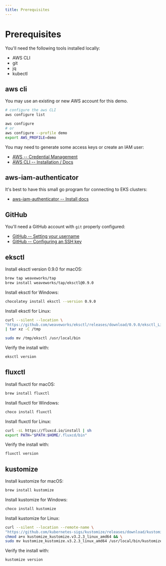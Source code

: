 ```yaml
---
title: Prerequisites
---
```


# Prerequisites

You'll need the following tools installed locally:
* AWS CLI
* git
* jq
* kubectl

## aws cli

You may use an existing or new AWS account for this demo.
```sh
# configure the aws CLI
aws configure list

aws configure
# or
aws configure --profile demo
export AWS_PROFILE=demo
```
You may need to generate some access keys or create an IAM user:
- [AWS -- Credential Management](https://console.aws.amazon.com/iam/home#/security_credentials)
- [AWS CLI -- Installation / Docs](https://docs.aws.amazon.com/cli/latest/userguide/cli-chap-install.html)

## aws-iam-authenticator

It's best to have this small go program for connecting to EKS clusters:
- [aws-iam-authenticator -- Install docs](https://docs.aws.amazon.com/eks/latest/userguide/install-aws-iam-authenticator.html)

## GitHub

You'll need a GitHub account with `git` properly configured:
- [GitHub -- Setting your username](https://help.github.com/en/github/using-git/setting-your-username-in-git)
- [GitHub -- Configuring an SSH key](https://help.github.com/en/github/authenticating-to-github/generating-a-new-ssh-key-and-adding-it-to-the-ssh-agent)

## eksctl

Install eksctl version 0.9.0 for macOS:

```sh
brew tap weaveworks/tap
brew install weaveworks/tap/eksctl@0.9.0
```

Install eksctl for Windows:

```sh
chocolatey install eksctl --version 0.9.0
```

Install eksctl for Linux:

```sh
curl --silent --location \
"https://github.com/weaveworks/eksctl/releases/download/0.9.0/eksctl_Linux_amd64.tar.gz" \
| tar xz -C /tmp

sudo mv /tmp/eksctl /usr/local/bin
```

Verify the install with:

```sh
eksctl version
```

## fluxctl

Install fluxctl for macOS:

```sh
brew install fluxctl
```

Install fluxctl for Windows:

```sh
choco install fluxctl
```

Install fluxctl for Linux:

```sh
curl -sL https://fluxcd.io/install | sh
export PATH="$PATH:$HOME/.fluxcd/bin"
```

Verify the install with:

```sh
fluxctl version
```

## kustomize

Install kustomize for macOS:

```sh
brew install kustomize
```

Install kustomize for Windows:

```sh
choco install kustomize
```

Install kustomize for Linux:

```sh
curl --silent --location --remote-name \
"https://github.com/kubernetes-sigs/kustomize/releases/download/kustomize/v3.2.3/kustomize_kustomize.v3.2.3_linux_amd64" && \
chmod a+x kustomize_kustomize.v3.2.3_linux_amd64 && \
sudo mv kustomize_kustomize.v3.2.3_linux_amd64 /usr/local/bin/kustomize
```

Verify the install with:

```sh
kustomize version
```
